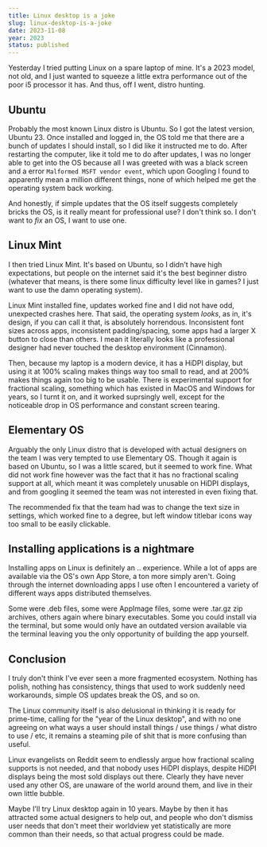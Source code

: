 ```yaml
---
title: Linux desktop is a joke
slug: linux-desktop-is-a-joke
date: 2023-11-08
year: 2023
status: published
---
```


Yesterday I tried putting Linux on a spare laptop of mine. It's a 2023 model, not old, and I just wanted to squeeze a little extra performance out of the poor i5 processor it has. And thus, off I went, distro hunting. 

## Ubuntu

Probably the most known Linux distro is Ubuntu. So I got the latest version, Ubuntu 23. Once installed and logged in, the OS told me that there are a bunch of updates I should install, so I did like it instructed me to do. After restarting the computer, like it told me to do after updates, I was no longer able to get into the OS because all I was greeted with was a black screen and a error `Malformed MSFT vendor event`, which upon Googling I found to apparently mean a million different things, none of which helped me get the operating system back working.

And honestly, if simple updates that the OS itself suggests completely bricks the OS, is it really meant for professional use? I don't think so. I don't want to _fix_ an OS, I want to use one.

## Linux Mint

I then tried Linux Mint. It's based on Ubuntu, so I didn't have high expectations, but people on the internet said it's the best beginner distro (whatever that means, is there some linux difficulty level like in games? I just want to use the damn operating system). 

Linux Mint installed fine, updates worked fine and I did not have odd, unexpected crashes here. That said, the operating system _looks_, as in, it's design, if you can call it that, is absolutely horrendous. Inconsistent font sizes across apps, inconsistent padding/spacing, some apps had a larger X button to close than others. I mean it literally looks like a professional designer had never touched the desktop environment (Cinnamon). 

Then, because my laptop is a modern device, it has a HiDPI display, but using it at 100% scaling makes things way too small to read, and at 200% makes things again too big to be usable. There is experimental support for fractional scaling, something which has existed in MacOS and Windows for years, so I turnt it on, and it worked suprsingly well, except for the noticeable drop in OS performance and constant screen tearing. 

## Elementary OS

Arguably the only Linux distro that is developed with actual designers on the team I was very tempted to use Elementary OS. Though it again is based on Ubuntu, so I was a little scared, but it seemed to work fine. What did not work fine however was the fact that it has no fractional scaling support at all, which meant it was completely unusable on HiDPI displays, and from googling it seemed the team was not interested in even fixing that. 

The recommended fix that the team had was to change the text size in settings, which worked fine to a degree, but left window titlebar icons way too small to be easily clickable. 

## Installing applications is a nightmare

Installing apps on Linux is definitely an .. experience. While a lot of apps are available via the OS's own App Store, a ton more simply aren't. Going through the internet downloading apps I use often I encountered a variety of different ways apps distributed themselves. 

Some were .deb files, some were AppImage files, some were .tar.gz zip archives, others again where binary executables. Some you could install via the terminal, but some would only have an outdated version available via the terminal leaving you the only opportunity of building the app yourself. 

## Conclusion

I truly don't think I've ever seen a more fragmented ecosystem. Nothing has polish, nothing has consistency, things that used to work suddenly need workarounds, simple OS updates break the OS, and so on. 

The Linux community itself is also delusional in thinking it is ready for prime-time, calling for the "year of the Linux desktop", and with no one agreeing on what ways a user should install things / use things / what distro to use / etc, it remains a steaming pile of shit that is more confusing than useful.

Linux evangelists on Reddit seem to endlessly argue how fractional scaling supports is not needed, and that nobody uses HiDPI displays, despite HiDPI displays being the most sold displays out there. Clearly they have never used any other OS, are unaware of the world around them, and live in their own little bubble. 

Maybe I'll try Linux desktop again in 10 years. Maybe by then it has attracted some actual designers to help out, and people who don't dismiss user needs that don't meet their worldview yet statistically are more common than their needs, so that actual progress could be made.